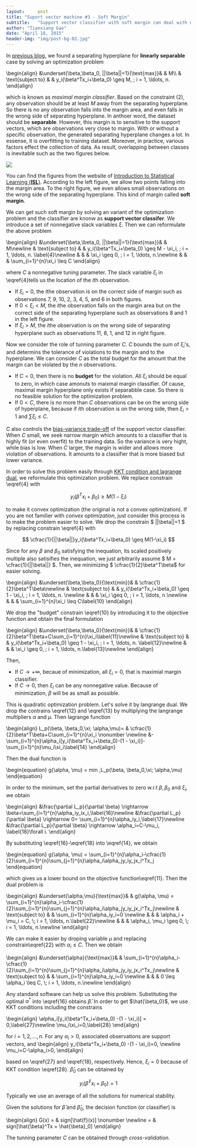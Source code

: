 ```yaml
---
layout:     post
title: "Suport vector machine #3 - Soft Margin"
subtitle:   "Support vector classifier with soft margin can deal with non-separable case."
author: "Tianxiang Gao"
date: "April 18, 2015"
header-img: "img/post-bg-02.jpg"
---
```


In [previous blog](http://gaotx.com/blogs/2015/04/13/maximal-margin-classifier/), we found a separating hyperplane for **linearly separable** case by solving an optimization problem 

\begin{align} 
&\underset{\beta,\beta_0, ||\beta||=1}{\text{max}}& & M\\\\ 
& \text{subject to}
& & y_i(\beta^Tx_i+\beta_0) \geq M, \; i = 1, \ldots, n.
\end{align}

which is known as *maximal margin classifier*. Based on the constraint (2), any observation should be at least $M$ away from the separating hyperplane. So there is no any observation falls into the margin area, and even falls in the wrong side of separating hyperplane. In anthoer word, the dataset should be **separable**. However, this margin is to sensitive to the support vectors, which are observations very close to margin. With or without a specific observation, the generated separating hyperplane changes a lot. In essense, it is overfitting to training dataset. Moreover, in practice, various factors effect the collection of data. As result, overlapping between classes is inevitable such as the two figures below.

<img src="{{site.baseurl}}/img/svm/nonseparable.png">

You can find the figures from the website of [Introduction to Statistical Learning (**ISL**)][#1]. According to the left figure, we allow two points falling into the margin area. To the right figure, we even allows small observations on the wrong side of the separating hyperplane. This kind of margin called **soft margin**.

We can get such soft margin by solving an variant of the optimization problem and the classifier are knonw as **support vector classifer**. We introduce a set of nonnegative slack variables $\xi$. Then we can reformulate the above problem  

\begin{align} 
&\underset{\beta,\beta_0, ||\beta||=1}{\text{max}}& & M\newline 
& \text{subject to}
& & y_i(\beta^Tx_i+\beta_0) \geq M - \xi_i, \; i = 1, \ldots, n. \label{4}\newline
& & & \xi_i \geq 0, \; i = 1, \ldots, n.\newline
& & & \sum_{i=1}^{n}\xi_i \leq C
\end{align}

where $C$ a nonnegative tuning parameter. The slack variable $\xi_i$ in \eqref{4}tells us the location of the $i$th observation. 

* If $\xi_i=0$, the $i$the observation is on the correct side of margin such as observations 7, 9, 10, 2, 3, 4, 5, and 6 in both figures.
* If $0<\xi_i<M$, the $i$the observation falls on the margin area but on the correct side of the separating hyperplane such as observations 8 and 1 in the left figure.
* If $\xi_i>M$, the $i$the observation is on the wrong side of separating hyperplane such as observations 11, 8, 1, and 12 in right figure.

Now we consider the role of tunning parameter $C$. $C$ bounds the sum of $\xi_i$'s, and determins the tolerance of violations to the margin and to the hyperplane. We can consider $C$ as the total budget for the amount that the margin can be violated by the $n$ observations. 

* If $C=0$, then there is no **budget** for the violation. All $\xi_i$ should be equal to zero, in which case amonuts to maixmal margin classifier. Of cause, maximal margin hyperplane only exists if separabble case. So there is no feasible solution for the optimization problem.
* If $0<C$, there is no more than $C$ observations can be on the wrong side of hyperplane, because if $i$th observation is on the wrong side, then $\xi_i>1$ and $\sum\xi_i\leq C$. 

$C$ also controls the [bias-variance trade-off]() of the support vector classifier. When $C$ small, we seek narrow margin which amounts to a classifier that is highly fit (or even overfit) to the training data. So the variance is very hight, while bias is low. When $C$ larger, the margin is wider and allows more violation of observations. It amounts to a classifier that is more biased but lower variance. 

In order to solve this problem easily through [KKT condition and lagrange dual][#2], we reformulate this optimization problem. We replace constrain \eqref{4} with

$$ y_i(\beta^Tx_i+\beta_0) \geq M(1-\xi_i) $$

to make it convex optimization (the original is not a convex optimization). If you are not familier with *convex optimization*, just consider this process is to make the problem easier to solve. We drop the constrain 
$ ||\beta||=1 $ by replacing constrain \eqref{4} with

$$ \cfrac{1}{||\beta||}y_i(\beta^Tx_i+\beta_0) \geq M(1-\xi_i) $$

Since for any $\beta$ and $\beta_0$ satisfying the inequation, its scaled positively multiple also satisifies the inequation, we just arbitrarily assume 
$ M = \cfrac{1}{||\beta||} $. Then, we minimizing $ \cfrac{1}{2}\beta^T\beta$ for easier solving. 

\begin{align} 
&\underset{\beta,\beta_0}{\text{min}}& & \cfrac{1}{2}\beta^T\beta\newline 
& \text{subject to}
& & y_i(\beta^Tx_i+\beta_0) \geq 1 - \xi_i, \; i = 1, \ldots, n. \newline
& & & \xi_i \geq 0, \; i = 1, \ldots, n.\newline
& & & \sum_{i=1}^{n}\xi_i \leq C\label{10}
\end{align}

We drop the "budget" constrain \eqref{10} by introducing it to the objective function and obtain the final formulation

\begin{align} 
&\underset{\beta,\beta_0}{\text{min}}& & \cfrac{1}{2}\beta^T\beta+C\sum_{i=1}^{n}\xi_i\label{11}\newline 
& \text{subject to}
& & y_i(\beta^Tx_i+\beta_0) \geq 1 - \xi_i, \; i = 1, \ldots, n. \label{12}\newline
& & & \xi_i \geq 0, \; i = 1, \ldots, n.\label{13}\newline
\end{align}

Then, 

* If $C\rightarrow +\infty$, becaue of minimization, all $\xi_i=0$, that is maximial margin classifier. 
* If $C\rightarrow 0$, then $\xi_i$ can be any nonnegative value. Because of minimization, $\beta$ will be as small as possible.

This is quadratic optimization problem. Let's solve it by langrange dual. We drop the contrains \eqref{12} and \eqref{13} by multiplying the langrange multipliers $\alpha$ and $\mu$. Then lagrange function 

<div markdown="0">
\begin{align}
L_p(\beta, \beta_0,\xi; \alpha,\mu)= & \cfrac{1}{2}\beta^T\beta+C\sum_{i=1}^{n}\xi_i \nonumber \newline
	&-\sum_{i=1}^{n}\alpha_i[y_i(\beta^Tx_i+\beta_0)-(1 - \xi_i)]-\sum_{i=1}^{n}\mu_i\xi_i\label{14} 
\end{align}
</div>

Then the dual function is 

\begin{equation}
	g(\alpha, \mu) = min \,L_p(\beta, \beta_0,\xi; \alpha,\mu)
\end{equation}

In order to the minimum, set the partial derivatives to zero w.r.t $\beta, \beta_0$ and $\xi_i$, we obtain

<div markdown="0">
\begin{align}
&\frac{\partial L_p}{\partial \beta} \rightarrow \beta=\sum_{i=1}^{n}\alpha_iy_ix_i,\label{16}\newline
&\frac{\partial L_p}{\partial \beta} \rightarrow 0= \sum_{i=1}^{n}\alpha_iy_i,\label{17}\newline
&\frac{\partial L_p}{\partial \beta} \rightarrow \alpha_i=C-\mu_i, \label{18}\forall i.
\end{align}
</div>

By substituting \eqref{16}-\eqref{18} into \eqref{14}, we obtain 

<div markdown="0">
\begin{equation}
g(\alpha, \mu)
= \sum_{i=1}^{n}\alpha_i-\cfrac{1}{2}\sum_{i=1}^{n}\sum_{j=1}^{n}\alpha_i\alpha_jy_iy_jx_i^Tx_j
\end{equation}
</div>

which gives us a lower bound on the objective function\eqref{11}. Then the dual problem is 

<div markdown="0">
\begin{align}
&\underset{\alpha,\mu}{\text{max}}& & g(\alpha, \mu)
= \sum_{i=1}^{n}\alpha_i-\cfrac{1}{2}\sum_{i=1}^{n}\sum_{j=1}^{n}\alpha_i\alpha_jy_iy_jx_i^Tx_j\newline 
& \text{subject to}
& & \sum_{i=1}^{n}\alpha_iy_i=0 \newline
& & & \alpha_i + \mu_i = C, \; i = 1, \ldots, n.\label{22}\newline
& & & \alpha_i, \mu_i \geq 0, \; i = 1, \ldots, n.\newline
\end{align}
</div>

We can make it easier by droping variable $\mu$ and replacing constrain\eqref{22} with $\alpha_i\leq C$. Then we obtain

<div markdown="0">
\begin{align}
&\underset{\alpha}{\text{max}}& & 
\sum_{i=1}^{n}\alpha_i-\cfrac{1}{2}\sum_{i=1}^{n}\sum_{j=1}^{n}\alpha_i\alpha_jy_iy_jx_i^Tx_j\newline 
& \text{subject to}
& & \sum_{i=1}^{n}\alpha_iy_i=0 \newline
& & & 0 \leq \alpha_i \leq C, \; i = 1, \ldots, n.\newline
\end{align}
</div>

Any standard software can help us solve this problem. Substituting the optimal $\alpha^{*}$ into \eqref{16} obtains $\hat{\beta}$. In order to get $\hat{\beta_0}$, we use KKT conditions including the constrains

\begin{align}
	\alpha_i[y_i(\beta^Tx_i+\beta_0) -(1 - \xi_i)] = 0,\label{27}\newline
	\mu_i\xi_i=0,\label{28}
\end{align}

for $i=1,2, ..., n$. For any $\alpha_i>0$, associated observations are support vectors, and 
\begin{align}
	y_i(\beta^Tx_i+\beta_0) -(1 - \xi_i)=0, \newline
	\mu_i=C-\alpha_i>0,
\end{align}

based on \eqref{27} and \eqref{18}, respectively. Hence, $\xi_i=0$ because of KKT condition \eqref{28}. $\hat{\beta}_0$ can be obtained by 

$$ y_i(\hat{\beta}^Tx_i+\beta_0) =1$$

Typically we use an average of all the solutions for numerical stability. 

Given the solutions for $\hat{\beta}$ and $\hat{\beta}_0$, the decision function (or classifier) is 

\begin{align}
	G(x) = & sign[\hat{f}(x)] \nonumber \newline
         = & sign[\hat{\beta}^Tx + \hat{\beta}_0]
\end{align}

The tunning parameter $C$ can be obtained through *cross-validation*.

[#1]:http://www-bcf.usc.edu/~gareth/ISL/index.html
[#2]: http://gaotx.com/blogs/2015/04/14/kkt-cvx/